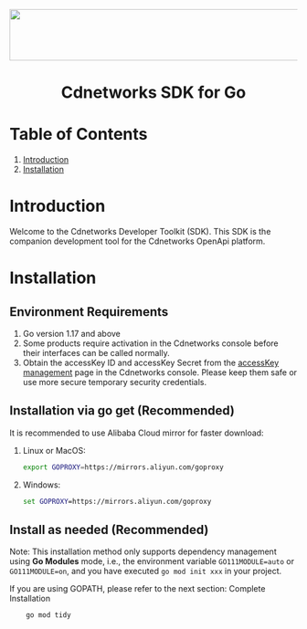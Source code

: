 <p align="center">
<a href="https://www.cdnetworks.com"><img width="600" height="90" src="https://www.cdnetworks.com/wp-content/uploads/2020/11/cdnetworks-logo-svg.svg"></img></a>
</p>
<h1 align="center">Cdnetworks SDK for Go</h1>

# Table of Contents
1. [Introduction](#introduction)
2. [Installation](#installation)

# Introduction

Welcome to the Cdnetworks Developer Toolkit (SDK). This SDK is the companion development tool for the Cdnetworks OpenApi platform.

# Installation

## Environment Requirements

1. Go version 1.17 and above
2. Some products require activation in the Cdnetworks console before their interfaces can be called normally.
3. Obtain the accessKey ID and accessKey Secret from the [accessKey management](https://dash.cdnetworks.com/account/accessKey) page in the Cdnetworks console. Please keep them safe or use more secure temporary security credentials.

## Installation via go get (Recommended)

It is recommended to use Alibaba Cloud mirror for faster download:

1. Linux or MacOS:

    ```bash
    export GOPROXY=https://mirrors.aliyun.com/goproxy
    ```

2. Windows:

    ```cmd
    set GOPROXY=https://mirrors.aliyun.com/goproxy
    ```

## Install as needed (Recommended)

Note: This installation method only supports dependency management using **Go Modules** mode, i.e., the environment variable `GO111MODULE=auto` or `GO111MODULE=on`, and you have executed `go mod init xxx` in your project.

If you are using GOPATH, please refer to the next section: Complete Installation

```cmd
    go mod tidy
